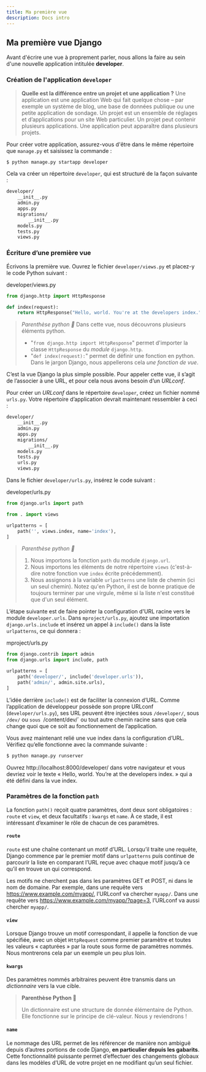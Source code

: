 ```yaml
---
title: Ma première vue
description: Docs intro
---
```


## Ma première vue Django

Avant d'écrire une vue à proprement parler, nous allons la faire au sein d'une nouvelle application intitulée **developer**.

### Création de l'application `developer`

> **Quelle est la différence entre un projet et une application ?** Une application est une application Web qui fait quelque chose – par exemple un système de blog, une base de données publique ou une petite application de sondage. Un projet est un ensemble de réglages et d’applications pour un site Web particulier. Un projet peut contenir plusieurs applications. Une application peut apparaître dans plusieurs projets.

Pour créer votre application, assurez-vous d'être dans le même répertoire que `manage.py` et saisissez la commande :

``` bash 
$ python manage.py startapp developer
```

Cela va créer un répertoire `developer`, qui est structuré de la façon suivante :

``` bash
developer/
    __init__.py
    admin.py
    apps.py
    migrations/
        __init__.py
    models.py
    tests.py
    views.py
```

### Écriture d’une première vue

Écrivons la première vue. Ouvrez le fichier `developer/views.py` et placez-y le code Python suivant :

<div class="path">developer/views.py</div>

``` python
from django.http import HttpResponse

def index(request):
    return HttpResponse("Hello, world. You're at the developers index.")
```

> *_Parenthèse python 🐍_*
> Dans cette vue, nous découvrons plusieurs éléments python.
>
> * "`from django.http import HttpResponse`" permet d'importer la classe `HttpResponse` du _module_ `django.http`.
> * "`def index(request):`" permet de définir une fonction en python. Dans le jargon Django, nous appellerons cela _une fonction de vue_.

C’est la vue Django la plus simple possible. Pour appeler cette vue, il s’agit de l’associer à une URL, et pour cela nous avons besoin d’un _URLconf_.

Pour créer un _URLconf_ dans le répertoire `developer`, créez un fichier nommé `urls.py`. Votre répertoire d’application devrait maintenant ressembler à ceci :

``` bash
developer/
    __init__.py
    admin.py
    apps.py
    migrations/
        __init__.py
    models.py
    tests.py
    urls.py
    views.py
```

Dans le fichier `developer/urls.py`, insérez le code suivant :

<div class="path">developer/urls.py</div>

``` python
from django.urls import path

from . import views

urlpatterns = [
    path('', views.index, name='index'),
]
```

> *_Parenthèse python 🐍_*
>
> 1. Nous importons la fonction `path` du module `django.url`.
> 2. Nous importons les éléments de notre répertoire `views` (c'est-à-dire notre fonction vue `index` écrite précédemment).
> 3. Nous assignons à la variable `urlpatterns` une liste de chemin (ici un seul chemin). Notez qu'en Python, il est de bonne pratique de toujours terminer par une virgule, même si la liste n'est constitué que d'un seul élément.

L’étape suivante est de faire pointer la configuration d'URL racine vers le module `developer.urls`. Dans `mproject/urls.py`, ajoutez une importation `django.urls.include` et insérez un appel à `include()` dans la liste `urlpatterns`, ce qui donnera :

<div class="path">mproject/urls.py</div>

``` python
from django.contrib import admin
from django.urls import include, path

urlpatterns = [
    path('developer/', include('developer.urls')),
    path('admin/', admin.site.urls),
]
```

L’idée derrière `include()` est de faciliter la connexion d’URL. Comme l’application de développeur possède son propre URLconf (`developer/urls.py`), ses URL peuvent être injectées sous `/developer/`, sous `/dev/` ou `sous `/content/dev/` ou tout autre chemin racine sans que cela change quoi que ce soit au fonctionnement de l’application.

Vous avez maintenant relié une vue index dans la configuration d’URL. Vérifiez qu’elle fonctionne avec la commande suivante :

``` bash
$ python manage.py runserver
```

Ouvrez http://localhost:8000/developer/ dans votre navigateur et vous devriez voir le texte « Hello, world. You’re at the developers index. » qui a été défini dans la vue index.

### Paramètres de la fonction `path`

La fonction `path()` reçoit quatre paramètres, dont deux sont obligatoires : `route` et `view`, et deux facultatifs : `kwargs` et `name`. À ce stade, il est intéressant d’examiner le rôle de chacun de ces paramètres.

#### `route`

`route` est une chaîne contenant un motif d’URL. Lorsqu’il traite une requête, Django commence par le premier motif dans `urlpatterns` puis continue de parcourir la liste en comparant l’URL reçue avec chaque motif jusqu’à ce qu’il en trouve un qui correspond.

Les motifs ne cherchent pas dans les paramètres GET et POST, ni dans le nom de domaine. Par exemple, dans une requête vers https://www.example.com/myapp/, l’URLconf va chercher `myapp/`. Dans une requête vers https://www.example.com/myapp/?page=3, l’URLconf va aussi chercher `myapp/`.

#### `view`

Lorsque Django trouve un motif correspondant, il appelle la fonction de vue spécifiée, avec un objet `HttpRequest` comme premier paramètre et toutes les valeurs « capturées » par la route sous forme de paramètres nommés. Nous montrerons cela par un exemple un peu plus loin.

#### `kwargs`

Des paramètres nommés arbitraires peuvent être transmis dans un _dictionnaire_ vers la vue cible.

> **Parenthèse Python 🐍**
> 
> Un dictionnaire est une structure de donnée élémentaire de Python. Elle fonctionne sur le principe de clé-valeur. Nous y reviendrons !

#### `name`

Le nommage des URL permet de les référencer de manière non ambiguë depuis d’autres portions de code Django, **en particulier depuis les gabarits**. Cette fonctionnalité puissante permet d’effectuer des changements globaux dans les modèles d’URL de votre projet en ne modifiant qu’un seul fichier.

